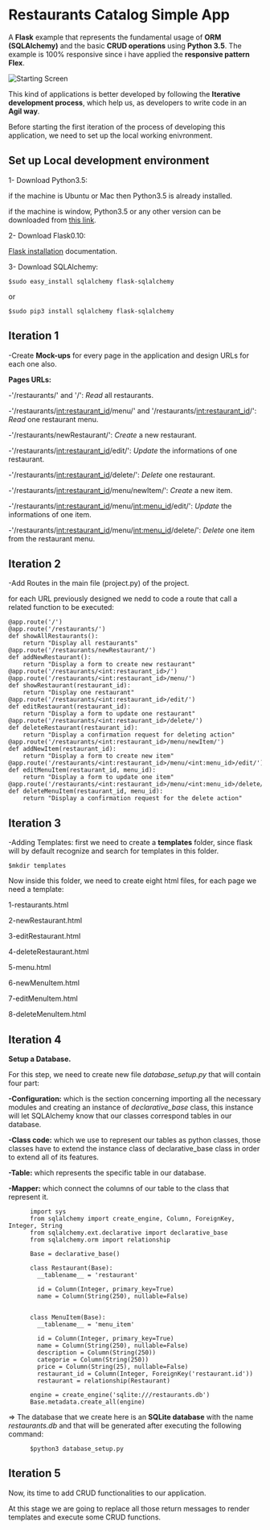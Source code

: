 # Restaurants Catalog Simple App

A **Flask** example that represents the fundamental usage of **ORM (SQLAlchemy)** and the basic **CRUD operations** using **Python 3.5**. The example is 100% responsive since i have applied the **responsive pattern Flex**. 

![Starting Screen](https://github.com/KawtharE/RestaurantsCatalog/blob/master/assets/Screencast_2018-03-17_18_30_50.gif)

This kind of applications is better developed by following the **Iterative development process**, which help us, as developers to write code in an **Agil way**.

Before starting the first iteration of the process of developing this application, we need to set up the local working enivronment.

## Set up Local development environment

1- Download Python3.5:

   if the machine is Ubuntu or Mac then Python3.5 is already installed.
    
   if the machine is window, Python3.5 or any other version can be downloaded from [this link](https://www.python.org/downloads/).
    
2- Download Flask0.10:

   [Flask installation](http://flask.pocoo.org/docs/0.10/installation/) documentation.
    
3- Download SQLAlchemy:

    $sudo easy_install sqlalchemy flask-sqlalchemy
    
   or
   
    $sudo pip3 install sqlalchemy flask-sqlalchemy
    
## Iteration 1

-Create **Mock-ups** for every page in the application and design URLs for each one also.

**Pages URLs:**

  -'/restaurants/' and '/': *Read* all restaurants.
  
  -'/restaurants/<int:restaurant_id>/menu/' and '/restaurants/<int:restaurant_id>/': *Read* one restaurant menu.
  
  -'/restaurants/newRestaurant/': *Create* a new restaurant.
  
  -'/restaurants/<int:restaurant_id>/edit/': *Update* the informations of one restaurant.
  
  -'/restaurants/<int:restaurant_id>/delete/': *Delete* one restaurant.
  
  -'/restaurants/<int:restaurant_id>/menu/newItem/': *Create* a new item.
  
  -'/restaurants/<int:restaurant_id>/menu/<int:menu_id>/edit/': *Update* the informations of one item.
  
  -'/restaurants/<int:restaurant_id>/menu/<int:menu_id>/delete/': *Delete* one item from the restaurant menu.
  
## Iteration 2

-Add Routes in the main file (project.py) of the project.

for each URL previously designed we nedd to code a route that call a related function to be executed:
    
    @app.route('/')
    @app.route('/restaurants/')
    def showAllRestaurants():
        return "Display all restaurants"
    @app.route('/restaurants/newRestaurant/')
    def addNewRestaurant():
        return "Display a form to create new restaurant"
    @app.route('/restaurants/<int:restaurant_id>/')
    @app.route('/restaurants/<int:restaurant_id>/menu/')
    def showRestaurant(restaurant_id):
        return "Display one restaurant"
    @app.route('/restaurants/<int:restaurant_id>/edit/')
    def editRestaurant(restaurant_id):
        return "Display a form to update one restaurant"
    @app.route('/restaurants/<int:restaurant_id>/delete/')
    def deleteRestaurant(restaurant_id):
        return "Display a confirmation request for deleting action"
    @app.route('/restaurants/<int:restaurant_id>/menu/newItem/')
    def addNewItem(restaurant_id):
        return "Display a form to create new item"
    @app.route('/restaurants/<int:restaurant_id>/menu/<int:menu_id>/edit/')
    def editMenuItem(restaurant_id, menu_id):
        return "Display a form to update one item"
    @app.route('/restaurants/<int:restaurant_id>/menu/<int:menu_id>/delete/')
    def deleteMenuItem(restaurant_id, menu_id):
        return "Display a confirmation request for the delete action"
        
## Iteration 3

-Adding Templates: first we need to create a **templates** folder, since flask will by default recognize and search for templates in this folder.

    $mkdir templates
    
Now inside this folder, we need to create eight html files, for each page we need a template:

1-restaurants.html

2-newRestaurant.html

3-editRestaurant.html

4-deleteRestaurant.html

5-menu.html

6-newMenuItem.html

7-editMenuItem.html

8-deleteMenuItem.html

## Iteration 4

**Setup a Database.**

For this step, we need to create new file *database_setup.py* that will contain four part:

   **-Configuration:** which is the section concerning importing all the necessary modules and creating an instance of *declarative_base* class, this instance will let SQLAlchemy know that our classes correspond tables in our database. 
   
   **-Class code:** which we use to represent our tables as python classes, those classes have to extend the instance class of declarative_base class in order to extend all of its features.  
   
   **-Table:** which represents the specific table in our database. 
   
   **-Mapper:** which connect the columns of our table to the class that represent it.
        
          import sys
          from sqlalchemy import create_engine, Column, ForeignKey, Integer, String
          from sqlalchemy.ext.declarative import declarative_base
          from sqlalchemy.orm import relationship

          Base = declarative_base()

          class Restaurant(Base):
            __tablename__ = 'restaurant'

            id = Column(Integer, primary_key=True)
            name = Column(String(250), nullable=False)


          class MenuItem(Base):
            __tablename__ = 'menu_item'

            id = Column(Integer, primary_key=True)
            name = Column(String(250), nullable=False)
            description = Column(String(250))
            categorie = Column(String(250))
            price = Column(String(25), nullable=False)
            restaurant_id = Column(Integer, ForeignKey('restaurant.id'))
            restaurant = relationship(Restaurant)

          engine = create_engine('sqlite:///restaurants.db')
          Base.metadata.create_all(engine)
          
=> The database that we create here is an **SQLite database** with the name *restaurants.db* and that will be generated after executing the following command:
        
          $python3 database_setup.py
          
## Iteration 5

Now, its time to add CRUD functionalities to our application.

At this stage we are going to replace all those return messages to render templates and execute some CRUD functions.



